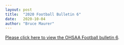 ```yaml
---
layout: post
title:  "2020 Football Bulletin 6"
date:   2020-10-04
author: "Bruce Maurer"
---
```


[Please click here to view the OHSAA Football bulletin
6](https://storage.googleapis.com/ohsaa-websites/bulletins/2020/2020_bulletin-6.pdf).
